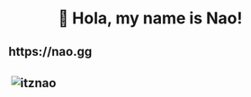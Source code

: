 <h1 align="center">👋 Hola, my name is Nao!</h1>
<h2>https://nao.gg<h2>

<p>&nbsp;<img align="center" src="https://github-readme-stats.vercel.app/api?username=itznao&show_icons=true&locale=en" alt="itznao" /></p>

